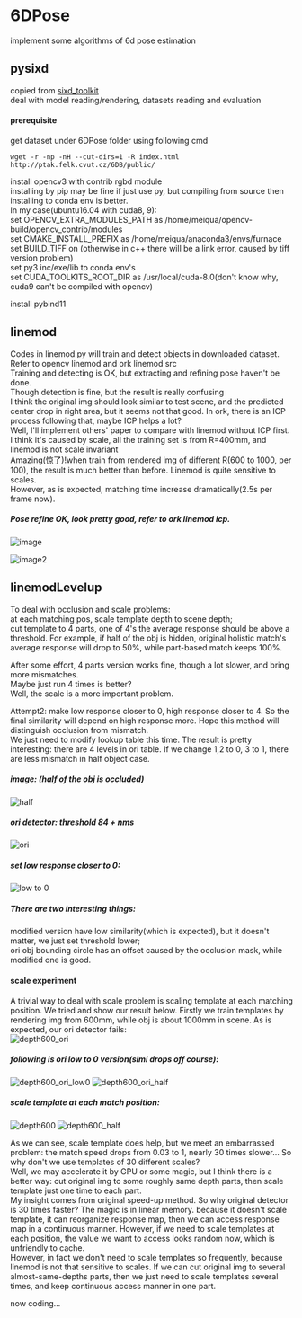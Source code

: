 # 6DPose
implement some algorithms of 6d pose estimation  
## pysixd
copied from [sixd_toolkit](https://github.com/thodan/sixd_toolkit)  
deal with model reading/rendering, datasets reading and evaluation  
#### prerequisite
get dataset under 6DPose folder using following cmd  
```
wget -r -np -nH --cut-dirs=1 -R index.html http://ptak.felk.cvut.cz/6DB/public/
```
install opencv3 with contrib rgbd module  
installing by pip may be fine if just use py, 
but compiling from source then installing to conda env is better.  
In my case(ubuntu16.04 with cuda8, 9):  
set OPENCV_EXTRA_MODULES_PATH as /home/meiqua/opencv-build/opencv_contrib/modules  
set CMAKE_INSTALL_PREFIX as /home/meiqua/anaconda3/envs/furnace  
set BUILD_TIFF on (otherwise in c++ there will be a link error, 
caused by tiff version problem)  
set py3 inc/exe/lib to conda env's  
set CUDA_TOOLKITS_ROOT_DIR as /usr/local/cuda-8.0(don't know why, cuda9 can't be compiled with opencv)  

install pybind11
## linemod
Codes in linemod.py will train and detect objects in downloaded dataset.  
Refer to opencv linemod and ork linemod src  
Training and detecting is OK, but extracting and refining pose haven't be done.  
Though detection is fine, but the result is really confusing  
I think the original img should look similar to test scene,
and the predicted center drop in right area, but it seems not that good.
In ork, there is an ICP process following that, maybe ICP helps a lot?  
Well, I'll implement others' paper to compare with linemod without ICP first.  
I think it's caused by scale, all the training set is from R=400mm, and linemod is not
scale invariant  
Amazing(惊了)!when train from rendered img of different R(600 to 1000, per 100), the result is
much better than before. Linemod is quite sensitive to scales.  
However, as is expected, matching time increase dramatically(2.5s per frame now).  

##### Pose refine OK, look pretty good, refer to ork linemod icp.  
![image](./test/results/scene6_match.png)  
  
  
![image2](./test/results/axis.png)

## linemodLevelup
To deal with occlusion and scale problems:  
at each matching pos, scale template depth to scene depth;  
cut template to 4 parts, one of 4's the average response should be above
a threshold. For example, if half of the obj is hidden, original holistic match's
average response will drop to 50%, while part-based match keeps 100%.  

After some effort, 4 parts version works fine, though a lot slower, and bring
more mismatches.  
Maybe just run 4 times is better?  
Well, the scale is a more important problem.  

Attempt2: make low response closer to 0, high response closer to 4.
So the final similarity will depend on high response more. Hope this 
method will distinguish occlusion from mismatch.  
We just need to modify lookup table this time. The result is pretty
interesting: there are 4 levels in ori table. If we change 1,2 to 0,
3 to 1, there are less mismatch in half object case.  
##### image: (half of the obj is occluded)  
![half](./linemodLevelup/test/case1/0000_rgb_half.png)  
##### ori detector: threshold 84 + nms  
![ori](./linemodLevelup/test/case1/result/rgb_half_ori.png)  
##### set low response closer to 0:  
![low to 0](./linemodLevelup/test/case1/result/rgb_half_low_to_0.png)  
##### There are two interesting things:  
modified version have low similarity(which is expected), but it doesn't
matter, we just set threshold lower;  
ori obj bounding circle has an offset caused by the occlusion mask,
while modified one is good.

#### scale experiment
A trivial way to deal with scale problem is scaling template at each
matching position. We tried and show our result below.
Firstly we train templates by rendering img from 600mm, while obj is
about 1000mm in scene. As is expected, our ori detector fails:  
![depth600_ori](./linemodLevelup/test/case1/result/depth600_ori.png)
##### following is ori low to 0 version(simi drops off course):
![depth600_ori_low0](./linemodLevelup/test/case1/result/depth600_ori_low0.png)
![depth600_ori_half](./linemodLevelup/test/case1/result/depth600_ori_half.png)
##### scale template at each match position:
![depth600](./linemodLevelup/test/case1/result/depth600.png)
![depth600_half](./linemodLevelup/test/case1/result/depth600_half.png)

As we can see, scale template does help, but we meet an embarrassed problem:
the match speed drops from 0.03 to 1, nearly 30 times slower... So why
don't we use templates of 30 different scales?  
Well, we may accelerate it by GPU or some magic, but I think there is 
a better way: cut original img to some roughly same depth parts, then 
scale template just one time to each part.  
My insight comes from original speed-up method. So why original detector
is 30 times faster? The magic is in linear memory. because it doesn't scale
template, it can reorganize response map, then we can access response map
in a continuous manner. However, if we need to scale templates at each position, 
the value we want to access looks random now, which is unfriendly to cache.  
However, in fact we don't need to scale templates so frequently, because
linemod is not that sensitive to scales. If we can cut original img to
several almost-same-depths parts, then we just need to scale templates 
several times, and keep continuous access manner in one part.  
  
now coding...


